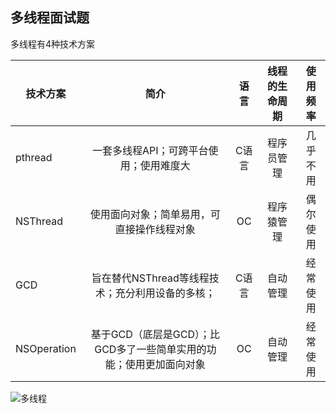  ## 多线程面试题
 
 多线程有4种技术方案
 
 |技术方案|简介|语言|线程的生命周期|使用频率|
 |---|:---:|:---:|:---:|:---:|
 |pthread|一套多线程API；可跨平台使用；使用难度大|C语言|程序员管理|几乎不用|
 |NSThread|使用面向对象；简单易用，可直接操作线程对象|OC|程序猿管理|偶尔使用|
 |GCD|旨在替代NSThread等线程技术；充分利用设备的多核；|C语言|自动管理|经常使用|
 |NSOperation|基于GCD（底层是GCD）；比GCD多了一些简单实用的功能；使用更加面向对象|OC|自动管理|经常使用|




![多线程](https://github.com/SunshineBrother/JHBlog/blob/master/iOS知识点/iOS底层/多线程/多线程.png)
